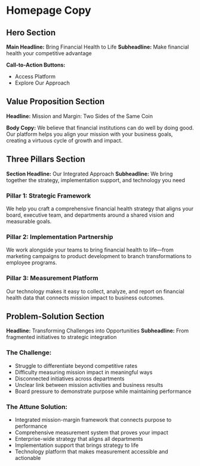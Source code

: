 # Homepage Copy

## Hero Section
**Main Headline:** Bring Financial Health to Life
**Subheadline:** Make financial health your competitive advantage

**Call-to-Action Buttons:**
- Access Platform
- Explore Our Approach

## Value Proposition Section
**Headline:** Mission and Margin: Two Sides of the Same Coin

**Body Copy:**
We believe that financial institutions can do well by doing good. Our platform helps you align your mission with your business goals, creating a virtuous cycle of growth and impact.

## Three Pillars Section
**Section Headline:** Our Integrated Approach
**Subheadline:** We bring together the strategy, implementation support, and technology you need

### Pillar 1: Strategic Framework
We help you craft a comprehensive financial health strategy that aligns your board, executive team, and departments around a shared vision and measurable goals.

### Pillar 2: Implementation Partnership
We work alongside your teams to bring financial health to life—from marketing campaigns to product development to branch transformations to employee programs.

### Pillar 3: Measurement Platform
Our technology makes it easy to collect, analyze, and report on financial health data that connects mission impact to business outcomes.

## Problem-Solution Section
**Headline:** Transforming Challenges into Opportunities
**Subheadline:** From fragmented initiatives to strategic integration

### The Challenge:
- Struggle to differentiate beyond competitive rates
- Difficulty measuring mission impact in meaningful ways
- Disconnected initiatives across departments
- Unclear link between mission activities and business results
- Board pressure to demonstrate purpose while maintaining performance

### The Attune Solution:
- Integrated mission-margin framework that connects purpose to performance
- Comprehensive measurement system that proves your impact
- Enterprise-wide strategy that aligns all departments
- Implementation support that brings strategy to life
- Technology platform that makes measurement accessible and actionable